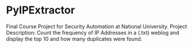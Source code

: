 # PyIPExtractor
Final Course Project for Security Automation at National University. Project Description: Count the frequency of IP Addresses in a (.txt) weblog and display the top 10 and how many duplicates were found.
